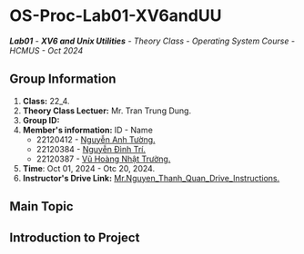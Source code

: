 # OS-Proc-Lab01-XV6andUU
***Lab01** - **XV6 and Unix Utilities** - Theory Class - Operating System Course - HCMUS - Oct 2024*
## Group Information
1. **Class:** 22_4.
2. **Theory Class Lectuer:** Mr. Tran Trung Dung.
3. **Group ID:** 
4. **Member's information:** ID - Name
    * 22120412 - [Nguyễn Anh Tường.](https://github.com/richardnguyen0715)
    * 22120384 - [Nguyễn Đình Trí.](https://github.com/dinhtri2305)
    * 22120387 - [Vũ Hoàng Nhật Trường.](https://github.com/tridpt)
5. **Time**: Oct 01, 2024 - Otc 20, 2024.
6. **Instructor's Drive Link:** [Mr.Nguyen_Thanh_Quan_Drive_Instructions.](https://drive.google.com/drive/folders/10SSqgquSRVlz_aQUGkF4Xhf6UG4vnyU2)
## Main Topic


## Introduction to Project